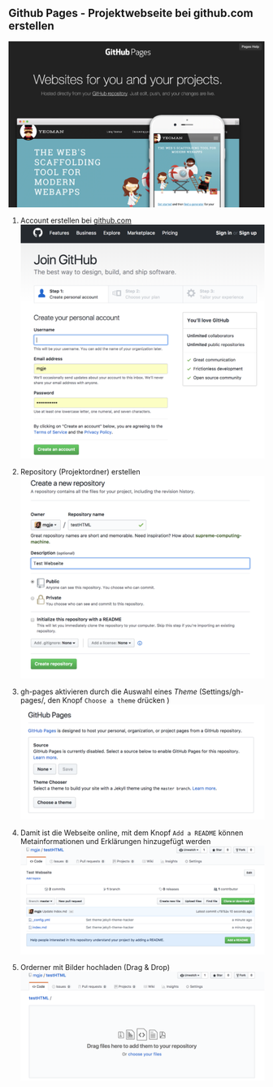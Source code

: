 ## Github Pages - Projektwebseite bei github.com erstellen

![](images/githubpages.png)

1. Account erstellen bei [github.com](https://gihub.com)
![](images/account.png)

1. Repository (Projektordner) erstellen
![](images/make_repository.png)

1. gh-pages aktivieren durch die Auswahl eines *Theme* (Settings/gh-pages/, den Knopf ```Choose a theme``` drücken )
![](images/choose_a_theme.png)

1. Damit ist die Webseite online, mit dem Knopf ```Add a README``` können Metainformationen und Erklärungen hinzugefügt werden
![](images/firstStep.png)


1. Orderner mit Bilder hochladen (Drag & Drop)
![](images/drag_drop.png)




